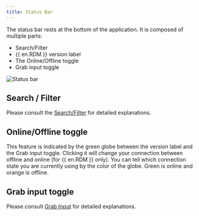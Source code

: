 ```yaml
---
title: Status Bar
---
```

The status bar rests at the bottom of the application. It is composed of multiple parts:  

* Search/Filter 
* {{ en.RDM }} version label 
* The Online/Offline toggle 
* Grab input toggle 

![Status bar](https://webdevolutions.azureedge.net/docs/en/rdm/windows/clip10988.png)  

## Search / Filter 

Please consult the [Search/Filter](/rdm/windows/user-interface/status-bar/search-filter/) for detailed explanations. 

## Online/Offline toggle 

This feature is indicated by the green globe between the version label and the Grab input toggle. Clicking it will change your connection between offline and online (for {{ en.RDM }} only). You can tell which connection state you are currently using by the color of the globe. Green is online and orange is offline. 

## Grab input toggle 

Please consult [Grab Input](/rdm/windows/user-interface/status-bar/grab-input/) for detailed explanations. 

